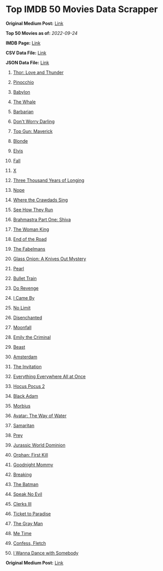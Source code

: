 # Top IMDB 50 Movies Data Scrapper

**Original Medium Post:** [Link](https://medium.com/@nishantsahoo/which-movie-should-i-watch-5c83a3c0f5b1) 

**Top 50 Movies as of:** _2022-09-24_

**IMDB Page:** [Link](http://www.imdb.com/search/title?release_date=2022,2022&title_type=feature)

**CSV Data File:** [Link](/Data/data.csv)

**JSON Data File:** [Link](/Data/data.json)

1. [Thor: Love and Thunder](https://www.imdb.com/title/tt10648342/?ref_=adv_li_tt)

2. [Pinocchio](https://www.imdb.com/title/tt4593060/?ref_=adv_li_tt)

3. [Babylon](https://www.imdb.com/title/tt10640346/?ref_=adv_li_tt)

4. [The Whale](https://www.imdb.com/title/tt13833688/?ref_=adv_li_tt)

5. [Barbarian](https://www.imdb.com/title/tt15791034/?ref_=adv_li_tt)

6. [Don't Worry Darling](https://www.imdb.com/title/tt10731256/?ref_=adv_li_tt)

7. [Top Gun: Maverick](https://www.imdb.com/title/tt1745960/?ref_=adv_li_tt)

8. [Blonde](https://www.imdb.com/title/tt1655389/?ref_=adv_li_tt)

9. [Elvis](https://www.imdb.com/title/tt3704428/?ref_=adv_li_tt)

10. [Fall](https://www.imdb.com/title/tt15325794/?ref_=adv_li_tt)

11. [X](https://www.imdb.com/title/tt13560574/?ref_=adv_li_tt)

12. [Three Thousand Years of Longing](https://www.imdb.com/title/tt9198364/?ref_=adv_li_tt)

13. [Nope](https://www.imdb.com/title/tt10954984/?ref_=adv_li_tt)

14. [Where the Crawdads Sing](https://www.imdb.com/title/tt9411972/?ref_=adv_li_tt)

15. [See How They Run](https://www.imdb.com/title/tt13640696/?ref_=adv_li_tt)

16. [Brahmastra Part One: Shiva](https://www.imdb.com/title/tt6277462/?ref_=adv_li_tt)

17. [The Woman King](https://www.imdb.com/title/tt8093700/?ref_=adv_li_tt)

18. [End of the Road](https://www.imdb.com/title/tt13655328/?ref_=adv_li_tt)

19. [The Fabelmans](https://www.imdb.com/title/tt14208870/?ref_=adv_li_tt)

20. [Glass Onion: A Knives Out Mystery](https://www.imdb.com/title/tt11564570/?ref_=adv_li_tt)

21. [Pearl](https://www.imdb.com/title/tt18925334/?ref_=adv_li_tt)

22. [Bullet Train](https://www.imdb.com/title/tt12593682/?ref_=adv_li_tt)

23. [Do Revenge](https://www.imdb.com/title/tt13327038/?ref_=adv_li_tt)

24. [I Came By](https://www.imdb.com/title/tt15083184/?ref_=adv_li_tt)

25. [No Limit](https://www.imdb.com/title/tt14995258/?ref_=adv_li_tt)

26. [Disenchanted](https://www.imdb.com/title/tt1596342/?ref_=adv_li_tt)

27. [Moonfall](https://www.imdb.com/title/tt5834426/?ref_=adv_li_tt)

28. [Emily the Criminal](https://www.imdb.com/title/tt15255876/?ref_=adv_li_tt)

29. [Beast](https://www.imdb.com/title/tt13223398/?ref_=adv_li_tt)

30. [Amsterdam](https://www.imdb.com/title/tt10304142/?ref_=adv_li_tt)

31. [The Invitation](https://www.imdb.com/title/tt12873562/?ref_=adv_li_tt)

32. [Everything Everywhere All at Once](https://www.imdb.com/title/tt6710474/?ref_=adv_li_tt)

33. [Hocus Pocus 2](https://www.imdb.com/title/tt11909878/?ref_=adv_li_tt)

34. [Black Adam](https://www.imdb.com/title/tt6443346/?ref_=adv_li_tt)

35. [Morbius](https://www.imdb.com/title/tt5108870/?ref_=adv_li_tt)

36. [Avatar: The Way of Water](https://www.imdb.com/title/tt1630029/?ref_=adv_li_tt)

37. [Samaritan](https://www.imdb.com/title/tt5500218/?ref_=adv_li_tt)

38. [Prey](https://www.imdb.com/title/tt11866324/?ref_=adv_li_tt)

39. [Jurassic World Dominion](https://www.imdb.com/title/tt8041270/?ref_=adv_li_tt)

40. [Orphan: First Kill](https://www.imdb.com/title/tt11851548/?ref_=adv_li_tt)

41. [Goodnight Mommy](https://www.imdb.com/title/tt9000184/?ref_=adv_li_tt)

42. [Breaking](https://www.imdb.com/title/tt12311620/?ref_=adv_li_tt)

43. [The Batman](https://www.imdb.com/title/tt1877830/?ref_=adv_li_tt)

44. [Speak No Evil](https://www.imdb.com/title/tt14253846/?ref_=adv_li_tt)

45. [Clerks III](https://www.imdb.com/title/tt11128440/?ref_=adv_li_tt)

46. [Ticket to Paradise](https://www.imdb.com/title/tt14109724/?ref_=adv_li_tt)

47. [The Gray Man](https://www.imdb.com/title/tt1649418/?ref_=adv_li_tt)

48. [Me Time](https://www.imdb.com/title/tt14309446/?ref_=adv_li_tt)

49. [Confess, Fletch](https://www.imdb.com/title/tt12718300/?ref_=adv_li_tt)

50. [I Wanna Dance with Somebody](https://www.imdb.com/title/tt12193804/?ref_=adv_li_tt)

**Original Medium Post:** [Link](https://medium.com/@nishantsahoo/which-movie-should-i-watch-5c83a3c0f5b1) 
